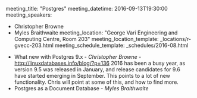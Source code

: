 meeting_title: "Postgres"
meeting_datetime: 2016-09-13T19:30:00
meeting_speakers:
- Christopher Browne
- Myles Braithwaite
meeting_location: "George Vari Engineering and Computing Centre, Room 203"
meeting_location_template: _locations/r-gvecc-203.html
meeting_schedule_template: _schedules/2016-08.html

* What new with Postgres 9.x - *Christopher Browne* - http://linuxdatabases.info/blog/?p=136
  2016 has been a busy year, as version 9.5 was released in January, and release candidates for 9.6 have started emerging in September.  This points to a lot of new functionality.  Chris will point at some of this, and how to find more.
* Postgres as a Document Database - *Myles Braithwaite*
